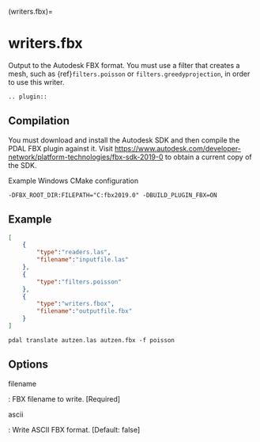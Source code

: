 (writers.fbx)=

# writers.fbx

Output to the Autodesk FBX format. You must use a filter that
creates a mesh, such as {ref}`filters.poisson` or `filters.greedyprojection`,
in order to use this writer.

```{eval-rst}
.. plugin::
```

## Compilation

You must download and install the Autodesk SDK
and then compile the PDAL FBX plugin against it. Visit
<https://www.autodesk.com/developer-network/platform-technologies/fbx-sdk-2019-0>
to obtain a current copy of the SDK.

Example Windows CMake configuration

```
-DFBX_ROOT_DIR:FILEPATH="C:fbx2019.0" -DBUILD_PLUGIN_FBX=ON
```

## Example

```json
[
    {
        "type":"readers.las",
        "filename":"inputfile.las"
    },
    {
        "type":"filters.poisson"
    },
    {
        "type":"writers.fbox",
        "filename":"outputfile.fbx"
    }
]
```

```
pdal translate autzen.las autzen.fbx -f poisson
```

## Options

filename

: FBX filename to write.  \[Required\]

ascii

: Write ASCII FBX format.  \[Default: false\]

```{include} writer_opts.md
```
